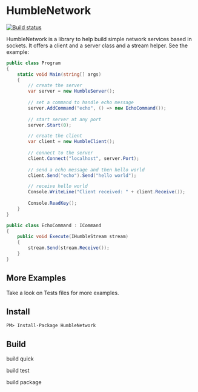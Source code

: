 HumbleNetwork
=============

[![Build status](https://ci.appveyor.com/api/projects/status/whppw7n2ejs667ku?svg=true)](https://ci.appveyor.com/project/joaofx/humblenetwork)

HumbleNetwork is a library to help build simple network services based in sockets. It offers a client and a server class and a stream helper. See the example:

``` csharp
public class Program
{
	static void Main(string[] args)
	{
		// create the server
		var server = new HumbleServer();
		
		// set a command to handle echo message
		server.AddCommand("echo", () => new EchoCommand());
		
		// start server at any port
		server.Start(0);

		// create the client
		var client = new HumbleClient();
		
		// connect to the server
		client.Connect("localhost", server.Port);
		
		// send a echo message and then hello world
		client.Send("echo").Send("hello world");

		// receive hello world
		Console.WriteLine("Client received: " + client.Receive());
		
		Console.ReadKey();
	}
}

public class EchoCommand : ICommand
{
	public void Execute(IHumbleStream stream)
	{
		stream.Send(stream.Receive());
	}
}
```

More Examples
-------------

Take a look on Tests files for more examples.


Install
-------

```
PM> Install-Package HumbleNetwork
```

Build
----

build quick

build test

build package